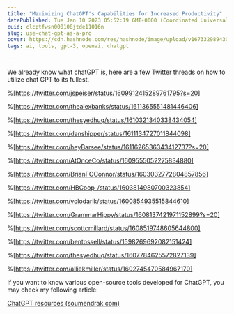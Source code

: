 ```yaml
---
title: "Maximizing ChatGPT's Capabilities for Increased Productivity"
datePublished: Tue Jan 10 2023 05:52:19 GMT+0000 (Coordinated Universal Time)
cuid: clcptfwsn000108jtde11016n
slug: use-chat-gpt-as-a-pro
cover: https://cdn.hashnode.com/res/hashnode/image/upload/v1673329894301/cb1e8625-0e87-4ce4-b8d0-b741fd85ec5b.png
tags: ai, tools, gpt-3, openai, chatgpt

---
```


We already know what chatGPT is, here are a few Twitter threads on how to utilize chat GPT to its fullest.

%[https://twitter.com/jspeiser/status/1609912415289761795?s=20] 

%[https://twitter.com/thealexbanks/status/1611365551481446406] 

%[https://twitter.com/thesyedhuq/status/1610321340338434054] 

%[https://twitter.com/danshipper/status/1611134727011844098] 

%[https://twitter.com/heyBarsee/status/1611626536343412737?s=20] 

%[https://twitter.com/AtOnceCo/status/1609555052275834880] 

%[https://twitter.com/BrianFOConnor/status/1603032772804857856] 

%[https://twitter.com/HBCoop_/status/1603814980700323854] 

%[https://twitter.com/volodarik/status/1600854935515844610] 

%[https://twitter.com/GrammarHippy/status/1608137421971152899?s=20] 

%[https://twitter.com/scottcmillard/status/1608519748605644800] 

%[https://twitter.com/bentossell/status/1598269692082151424] 

%[https://twitter.com/thesyedhuq/status/1607784625572827139] 

%[https://twitter.com/alliekmiller/status/1602745470584967170] 

If you want to know various open-source tools developed for ChatGPT, you may check my following article:

[ChatGPT resources (](https://blog.soumendrak.com/chatgpt-resources)[soumendrak.com](http://soumendrak.com)[)](https://blog.soumendrak.com/chatgpt-resources)
